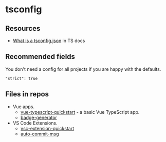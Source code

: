 # tsconfig


## Resources

- [What is a tsconfig.json](https://www.typescriptlang.org/docs/handbook/tsconfig-json.html) in TS docs


## Recommended fields

You don't need a config for all projects if you are happy with the defaults.

```
"strict": true
```


## Files in repos

- Vue apps.
    - [vue-typescript-quickstart](https://github.com/MichaelCurrin/vue-typescript-quickstart/blob/master/tsconfig.json) - a basic Vue TypeScript app.
    - [badge-generator](https://github.com/MichaelCurrin/badge-generator/blob/master/tsconfig.json)
- VS Code Extensions.
    - [vsc-extension-quickstart](https://github.com/MichaelCurrin/vsc-extension-quickstart/blob/master/tsconfig.json)
    - [auto-commit-msg](https://github.com/MichaelCurrin/auto-commit-msg/blob/master/tsconfig.json)
